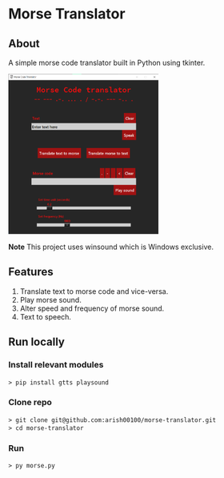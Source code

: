 # Morse Translator

## About
A simple morse code translator built in Python using tkinter.
<div>
    <img src="demo.png" alt="Demo" style="height:320px; width:300px; margin:0 auto">
</div>

**Note** This project uses winsound which is Windows exclusive.

## Features
1. Translate text to morse code and vice-versa.
2. Play morse sound.
3. Alter speed and frequency of morse sound.
4. Text to speech.

## Run locally
### Install relevant modules
    > pip install gtts playsound
### Clone repo
    > git clone git@github.com:arish00100/morse-translator.git
    > cd morse-translator
### Run
    > py morse.py





